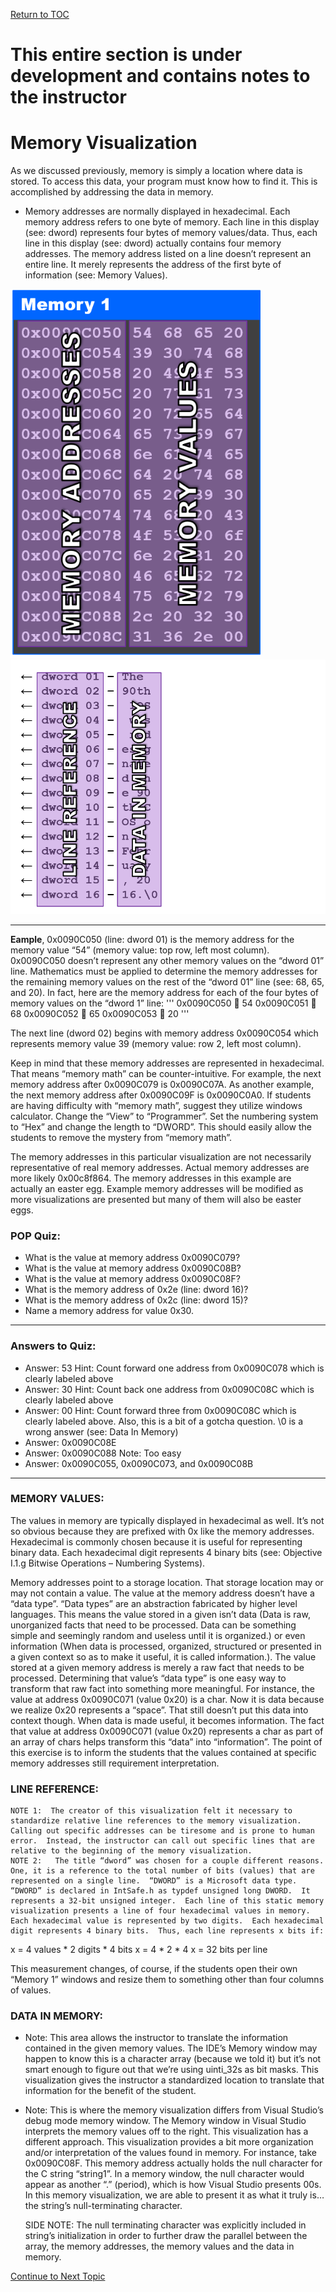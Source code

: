 <a href="https://github.com/CyberTrainingUSAF/05-C-Programming/blob/master/00-Table-of-Contents.md" rel="Return to TOC"> Return to TOC </a>

# This entire section is under development and contains notes to the instructor

# Memory Visualization
As we discussed previously, memory is simply a location where data is stored.  To access this data, your program must know how to find it.  This is accomplished by addressing the data in memory.  
  * Memory addresses are normally displayed in hexadecimal.  Each memory address refers to one byte of memory.  Each line in this display (see: dword) represents four bytes of memory values/data.  Thus, each line in this display (see: dword) actually contains four memory addresses.  The memory address listed on a line doesn’t represent an entire line.  It merely represents the address of the first byte of information (see: Memory Values). 

<p float="left">
  <img src="/assets/Memory_Address.png" width="400" />
  <img src="/assets/Data_Mem.png" width="600" /> 
	
---

**Eample**, 0x0090C050 (line: dword 01) is the memory address for the memory value “54” (memory value: top row, left most column).  0x0090C050 doesn’t represent any other memory values on the “dword 01” line.  Mathematics must be applied to determine the memory addresses for the remaining memory values on the rest of the “dword 01” line (see: 68, 65, and 20).  In fact, here are the memory address for each of the four bytes of memory values on the “dword 1” line:
'''
0x0090C050  54
0x0090C051  68
0x0090C052  65
0x0090C053  20
'''

The next line (dword 02) begins with memory address 0x0090C054 which represents memory value 39 (memory value: row 2, left most column).  
	
 
 Keep in mind that these memory addresses are represented in hexadecimal.  That means “memory math” can be counter-intuitive.  For example, the next memory address after 0x0090C079 is 0x0090C07A.  As another example, the next memory address after 0x0090C09F is 0x0090C0A0.  If students are having difficulty with “memory math”, suggest they utilize windows calculator.  Change the “View” to “Programmer”.  Set the numbering system to “Hex” and change the length to “DWORD”.  This should easily allow the students to remove the mystery from “memory math”.
	
The memory addresses in this particular visualization are not necessarily representative of real memory addresses.  Actual memory addresses are more likely 0x00c8f864.  The memory addresses in this example are actually an easter egg.  Example memory addresses will be modified as more visualizations are presented but many of them will also be easter eggs.
	
### POP Quiz:
* What is the value at memory address 0x0090C079?	
* What is the value at memory address 0x0090C08B?	
* What is the value at memory address 0x0090C08F?	
* What is the memory address of 0x2e (line: dword 16)?
* What is the memory address of 0x2c (line: dword 15)?
* Name a memory address for value 0x30.
---

### Answers to Quiz:

* Answer:  53	Hint:  Count forward one address from 0x0090C078 which is clearly labeled above
* Answer:  30	Hint:  Count back one address from 0x0090C08C which is clearly labeled above
* Answer:  00	Hint:  Count forward three from 0x0090C08C which is clearly labeled above.  Also, this is a bit of a gotcha question.  \0 is a wrong answer (see: Data In Memory)
* Answer:  0x0090C08E
* Answer:  0x0090C088	Note:  Too easy
* Answer:  0x0090C055, 0x0090C073, and 0x0090C08B

---

### MEMORY VALUES:
The values in memory are typically displayed in hexadecimal as well.  It’s not so obvious because they are prefixed with 0x like the memory addresses.  Hexadecimal is commonly chosen because it is useful for representing binary data.  Each hexadecimal digit represents 4 binary bits (see: Objective I.1.g Bitwise Operations – Numbering Systems).

Memory addresses point to a storage location.  That storage location may or may not contain a value.  The value at the memory address doesn’t have a “data type”.  “Data types” are an abstraction fabricated by higher level languages.  This means the value stored in a given isn’t data (Data is raw, unorganized facts that need to be processed. Data can be something simple and seemingly random and useless until it is organized.) or even information (When data is processed, organized, structured or presented in a given context so as to make it useful, it is called information.).  The value stored at a given memory address is merely a raw fact that needs to be processed.  Determining that value’s “data type” is one easy way to transform that raw fact into something more meaningful.  For instance, the value at address 0x0090C071 (value 0x20) is a char.  Now it is data because we realize 0x20 represents a “space”.  That still doesn’t put this data into context though.  When data is made useful, it becomes information.  The fact that value at address 0x0090C071 (value 0x20) represents a char as part of an array of chars helps transform this “data” into “information”.  The point of this exercise is to inform the students that the values contained at specific memory addresses still requirement interpretation.

### LINE REFERENCE:
	NOTE 1:  The creator of this visualization felt it necessary to standardize relative line references to the memory visualization.  Calling out specific addresses can be tiresome and is prone to human error.  Instead, the instructor can call out specific lines that are relative to the beginning of the memory visualization.
	NOTE 2:   The title “dword” was chosen for a couple different reasons.  One, it is a reference to the total number of bits (values) that are represented on a single line.  “DWORD” is a Microsoft data type.  “DWORD” is declared in IntSafe.h as typdef unsigned long DWORD.  It represents a 32-bit unsigned integer.  Each line of this static memory visualization presents a line of four hexadecimal values in memory.  Each hexadecimal value is represented by two digits.  Each hexadecimal digit represents 4 binary bits.  Thus, each line represents x bits if:
x = 4 values * 2 digits * 4 bits
x = 4 * 2 * 4
x = 32 bits per line

This measurement changes, of course, if the students open their own “Memory 1” windows and resize them to something other than four columns of values.

### DATA IN MEMORY:
* Note:  This area allows the instructor to translate the information contained in the given memory values.  The IDE’s Memory window may happen to know this is a character array (because we told it) but it’s not smart enough to figure out that we’re using uinti_32s as bit masks.  This visualization gives the instructor a standardized location to translate that information for the benefit of the student.

* Note:  This is where the memory visualization differs from Visual Studio’s debug mode memory window.  The Memory window in Visual Studio interprets the memory values off to the right.  This visualization has a different approach.  This visualization provides a bit more organization and/or interpretation of the values found in memory.  For instance, take 0x0090C08F.  This memory address actually holds the null character for the C string “string1”.  In a memory window, the null character would appear as another “.” (period), which is how Visual Studio presents 00s.  In this memory visualization, we are able to present it as what it truly is… the string’s null-terminating character.  

	SIDE NOTE:  The null terminating character was explicitly included in string’s initialization in order to further draw the parallel between the array, the memory addresses, the memory values and the data in memory.



<a href="https://github.com/CyberTrainingUSAF/05-C-Programming/blob/master/11_Pointers_Arrays/05_UC_pointers-arrays.md" rel="Continue to Next Topic"> Continue to Next Topic </a>
